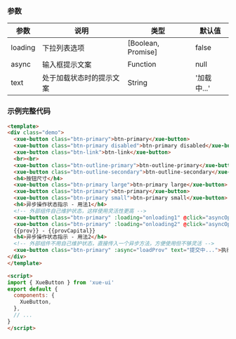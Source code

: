 ### 参数

参数     | 说明                    | 类型                        | 默认值
---------|------------------------|-----------------------------|----------
loading  | 下拉列表选项            | [Boolean, Promise<Boolean>] | false
async    | 输入框提示文案          | Function                    | null
text     | 处于加载状态时的提示文案 | String                      | '加载中...'

### 示例完整代码

```html
<template>
<div class="demo">
  <xue-button class="btn-primary">btn-primary</xue-button>
  <xue-button class="btn-primary disabled">btn-primary disabled</xue-button>
  <xue-button class="btn-link">btn-link</xue-button>
  <br><br>
  <xue-button class="btn-outline-primary">btn-outline-primary</xue-button>
  <xue-button class="btn-outline-secondary">btn-outline-secondary</xue-button>
  <h4>按钮尺寸</h4>
  <xue-button class="btn-primary large">btn-primary large</xue-button>
  <xue-button class="btn-primary">btn-primary</xue-button>
  <xue-button class="btn-primary small">btn-primary small</xue-button>
  <h4>异步操作状态指示 - 用法1</h4>
  <!-- 外部组件自己维护状态，这样使用灵活性更高 -->
  <xue-button class="btn-primary" :loading="onloading1" @click="asyncOp1">加载省</xue-button>
  <xue-button class="btn-primary" :loading="onloading2" @click="asyncOp2">加载省会</xue-button>
  {{prov}} - {{provCapital}}
  <h4>异步操作状态指示 - 用法2</h4>
  <!-- 外部组件不用自己维护状态，直接传入一个异步方法，方便使用但不够灵活 -->
  <xue-button class="btn-primary" :async="loadProv" text="提交中...">执行异步任务</xue-button>
</div>
</template>

<script>
import { XueButton } from 'xue-ui'
export default {
  components: {
    XueButton,
  },
  // ...
}
</script>
```